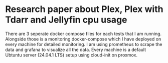 # Research paper about Plex, Plex with Tdarr and Jellyfin cpu usage

There are 3 seperate docker compose files for each tests that I am running. Alongside those is a monitoring docker-compose which I have deployed on every machine for detailed monitoring. I am using prometheus to scrape the data and grafana to visualize all the data.
Every machine is a default Ubtuntu server (24.04.1 LTS) setup using cloud-init on proxmox.
